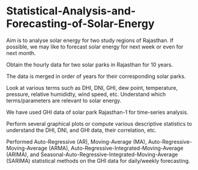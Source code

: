 # Statistical-Analysis-and-Forecasting-of-Solar-Energy
Aim is to analyse solar energy for two study regions of Rajasthan. If possible, we may like to forecast solar energy for next week or even for next month.

Obtain the hourly data for two solar parks in Rajasthan for 10 years.

The data is merged in order of years for their corresponding solar parks.

Look at various terms such as DHI, DNI, GHI, dew point, temperature, pressure, relative humididty, wind speed, etc. Understand which terms/parameters are relevant to solar energy.

We have used GHI data of solar park Rajasthan-1 for time-series analysis.

Perform several graphical plots or compute various descriptive statistics to understand the DHI, DNI, and GHI data, their correlation, etc.

Performed Auto-Regressive (AR), Moving-Average (MA), Auto-Regressive-Moving-Average (ARMA), Auto-Regressive-Integrated-Moving-Average (ARIMA), and Seasonal-Auto-Regressive-Integrated-Moving-Average (SARIMA) statistical methods on the GHI data for daily/weekly forecasting.
